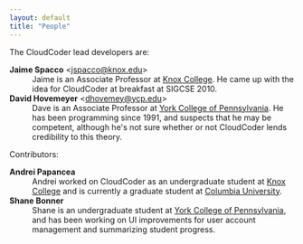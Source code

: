 ```yaml
---
layout: default
title: "People"
---
```


The CloudCoder lead developers are:

<dl>
<dt><b>Jaime Spacco</b> &lt;<a href="mailto:jspacco@knox.edu">jspacco@knox.edu</a>&gt;</dt>
<dd>Jaime is an Associate Professor at <a href="http://www.knox.edu/">Knox College</a>.
He came up with the idea for CloudCoder at breakfast at SIGCSE 2010.</dd>

<dt><b>David Hovemeyer</b> &lt;<a href="mailto:dhovemey@ycp.edu">dhovemey@ycp.edu</a>&gt;</dt>
<dd>Dave is an Associate Professor at <a href="http://www.ycp.edu/">York College
of Pennsylvania</a>. He has been programming since 1991, and suspects that he may
be competent, although he's not sure whether or not CloudCoder lends credibility
to this theory.</dd>
</dl>

Contributors:

<dl>
<dt><b>Andrei Papancea</b></dt>
<dd>Andrei worked on CloudCoder as an undergraduate student at <a href="http://www.knox.edu/">Knox
College</a> and is currently a graduate student at <a href="http://www.columbia.edu/">Columbia
University</a>.</dd>
<dt><b>Shane Bonner</b></dt>
<dd>Shane is an undergraduate student at <a href="http://www.ycp.edu">York College of Pennsylvania</a>,
and has been working on UI improvements for user account management and summarizing student
progress.</dd>
</dl>
